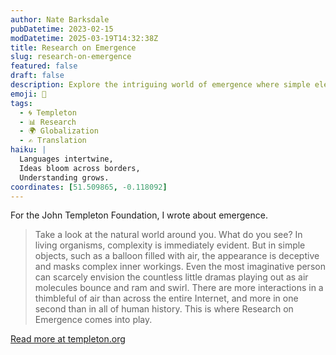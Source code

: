 ```yaml
---
author: Nate Barksdale
pubDatetime: 2023-02-15
modDatetime: 2025-03-19T14:32:38Z
title: Research on Emergence
slug: research-on-emergence
featured: false
draft: false
description: Explore the intriguing world of emergence where simple elements form complex systems, a concept transforming our understanding across disciplines.
emoji: 🔬
tags:
  - 🌀 Templeton
  - 📊 Research
  - 🌍 Globalization
  - ✍️ Translation
haiku: |
  Languages intertwine,
  Ideas bloom across borders,
  Understanding grows.
coordinates: [51.509865, -0.118092]
---
```


For the John Templeton Foundation, I wrote about emergence.

> Take a look at the natural world around you. What do you see? In living organisms, complexity is immediately evident. But in simple objects, such as a balloon filled with air, the appearance is deceptive and masks complex inner workings. Even the most imaginative person can scarcely envision the countless little dramas playing out as air molecules bounce and ram and swirl. There are more interactions in a thimbleful of air than across the entire Internet, and more in one second than in all of human history. This is where Research on Emergence comes into play.

[Read more at templeton.org](https://www.templeton.org/discoveries/emergence-research)
